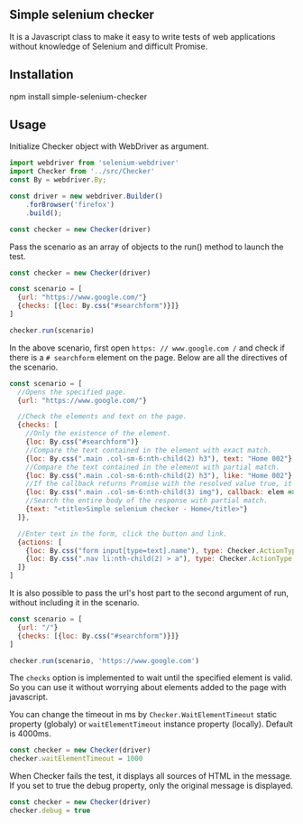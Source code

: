 ## Simple selenium checker

It is a Javascript class to make it easy to write tests of web applications without knowledge of Selenium and difficult Promise.

## Installation

npm install simple-selenium-checker

## Usage

Initialize Checker object with WebDriver as argument.

```js
import webdriver from 'selenium-webdriver'
import Checker from '../src/Checker'
const By = webdriver.By;

const driver = new webdriver.Builder()
    .forBrowser('firefox')
    .build();

const checker = new Checker(driver)
```

Pass the scenario as an array of objects to the run() method to launch the test.

```js
const checker = new Checker(driver)

const scenario = [
  {url: "https://www.google.com/"}
  {checks: [{loc: By.css("#searchform")}]}
]

checker.run(scenario)
```

In the above scenario, first open `https: // www.google.com /` and check if there is a `# searchform` element on the page. Below are all the directives of the scenario.

```js
const scenario = [
  //Opens the specified page.
  {url: "https://www.google.com/"}

  //Check the elements and text on the page.
  {checks: [
    //Only the existence of the element.
    {loc: By.css("#searchform")}
    //Compare the text contained in the element with exact match.
    {loc: By.css(".main .col-sm-6:nth-child(2) h3"), text: "Home 002"},
    //Compare the text contained in the element with partial match.
    {loc: By.css(".main .col-sm-6:nth-child(2) h3"), like: "Home 002"},
    //If the callback returns Promise with the resolved value true, it succeeds and fails if it returns Promise with false.
    {loc: By.css(".main .col-sm-6:nth-child(3) img"), callback: elem => elem.getAttribute("alt").then(alt => alt == "Home alt 003")},
    //Search the entire body of the response with partial match.
    {text: "<title>Simple selenium checker - Home</title>"}
  ]},

  //Enter text in the form, click the button and link.
  {actions: [
    {loc: By.css("form input[type=text].name"), type: Checker.ActionType.SendKeys,  value: "Tom Chandler"},
    {loc: By.css(".nav li:nth-child(2) > a"), type: Checker.ActionType.Click},
  ]}
]
```

It is also possible to pass the url's host part to the second argument of run, without including it in the scenario.

```js
const scenario = [
  {url: "/"}
  {checks: [{loc: By.css("#searchform")}]}
]

checker.run(scenario, 'https://www.google.com')
```

The `checks` option is implemented to wait until the specified element is valid. So you can use it without worrying about elements added to the page with javascript.

You can change the timeout in ms by `Checker.WaitElementTimeout` static property (globaly) or `waitElementTimeout` instance property (locally). Default is 4000ms.

```js
const checker = new Checker(driver)
checker.waitElementTimeout = 1000
```

When Checker fails the test, it displays all sources of HTML in the message. If you set to true the debug property, only the original message is displayed.


```js
const checker = new Checker(driver)
checker.debug = true
```
